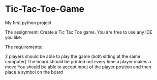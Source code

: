 # Tic-Tac-Toe-Game
My first python project

The assignment: Create a Tic Tac Toe game. You are free to use any IDE you like.

The requirements:

2 players should be able to play the game (both sitting at the same computer)
The board should be printed out every time a player makes a move
You should be able to accept input of the player position and then place a symbol on the board
